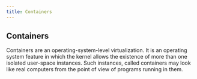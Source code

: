 ```yaml
---
title: Containers
---
```

## Containers

Containers are an operating-system-level virtualization. It is an operating system feature in which the kernel allows the existence of more than one isolated user-space instances. Such instances, called containers may look like real computers from the point of view of programs running in them.
